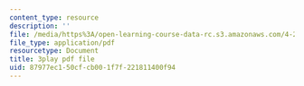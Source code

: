 ```yaml
---
content_type: resource
description: ''
file: /media/https%3A/open-learning-course-data-rc.s3.amazonaws.com/4-241j-theory-of-city-form-spring-2013/87977ec150cfcb001f7f221811400f94_Lac4liQeHEQ.pdf
file_type: application/pdf
resourcetype: Document
title: 3play pdf file
uid: 87977ec1-50cf-cb00-1f7f-221811400f94
---
```

